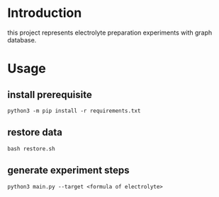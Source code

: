 # Introduction

this project represents electrolyte preparation experiments with graph database.

# Usage

## install prerequisite

```shell
python3 -m pip install -r requirements.txt
```

## restore data

```shell
bash restore.sh
```

## generate experiment steps

```shell
python3 main.py --target <formula of electrolyte>
```

